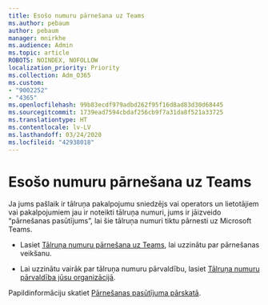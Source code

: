 ```yaml
---
title: Esošo numuru pārnešana uz Teams
ms.author: pebaum
author: pebaum
manager: mnirkhe
ms.audience: Admin
ms.topic: article
ROBOTS: NOINDEX, NOFOLLOW
localization_priority: Priority
ms.collection: Adm_O365
ms.custom:
- "9002252"
- "4365"
ms.openlocfilehash: 99b83ecdf979adbd262f95f16d8ad83d30d68445
ms.sourcegitcommit: 1739ead7594cbdaf256cb9f7a31da8f521a33725
ms.translationtype: HT
ms.contentlocale: lv-LV
ms.lasthandoff: 03/24/2020
ms.locfileid: "42938018"
---
```

# <a name="port-existing-numbers-to-teams"></a>Esošo numuru pārnešana uz Teams

Ja jums pašlaik ir tālruņa pakalpojumu sniedzējs vai operators un lietotājiem vai pakalpojumiem jau ir noteikti tālruņa numuri, jums ir jāizveido “pārnešanas pasūtījums”, lai šie tālruņa numuri tiktu pārnesti uz Microsoft Teams.

- Lasiet [Tālruņa numuru pārnešana uz Teams](https://docs.microsoft.com/microsoftteams/phone-number-calling-plans/transfer-phone-numbers-to-teams), lai uzzinātu par pārnešanas veikšanu. 

- Lai uzzinātu vairāk par tālruņa numuru pārvaldību, lasiet [Tālruņa numuru pārvaldība jūsu organizācijā](https://docs.microsoft.com/microsoftteams/manage-phone-numbers-for-your-organization/manage-phone-numbers-for-your-organization). 

Papildinformāciju skatiet [Pārnešanas pasūtījuma pārskatā](https://docs.microsoft.com/MicrosoftTeams/phone-number-calling-plans/port-order-overview). 
